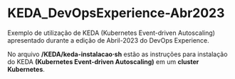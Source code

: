 # KEDA_DevOpsExperience-Abr2023
Exemplo de utilização de KEDA (Kubernetes Event-driven Autoscaling) apresentado durante a edição de Abril-2023 do DevOps Experience.

No arquivo **/KEDA/keda-instalacao&sdot;sh** estão as instruções para instalação do KEDA **(Kubernetes Event-driven Autoscaling)** em um **cluster Kubernetes**.